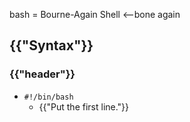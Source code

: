 bash = Bourne-Again Shell <--bone again

## {{"Syntax"}}

### {{"header"}}

* `#!/bin/bash`
    * {{"Put the first line."}}